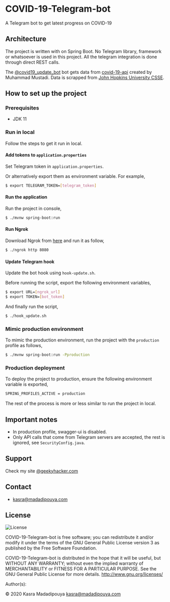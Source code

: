 # COVID-19-Telegram-bot
A Telegram bot to get latest progress on COVID-19

## Architecture

The project is written with on Spring Boot. No Telegram library, framework or whatsoever is used in this project.
All the telegram integration is done through direct REST calls.

The [@covid19_update_bot](https://telegram.me/covid19_update_bot) bot gets data from [covid-19-api](https://github.com/mathdroid/covid-19-api) created by Muhammad Mustadi. Data is scrapped from [John Hopkins University CSSE](https://coronavirus.jhu.edu/map.html).

## How to set up the project

### Prerequisites

- JDK 11

### Run in local

Follow the steps to get it run in local.

#### Add tokens to `application.properties`

Set Telegram token in `application.properties`. 

Or alternatively export them as environment variable. For example,

```bash
$ export TELEGRAM_TOKEN=[telegram_token]
```

#### Run the application

Run the project in console,

```bash
$ ./mvnw spring-boot:run
```

#### Run Ngrok

Download Ngrok from [here](https://ngrok.com/download) and run it as follow,

```bash
$ ./ngrok http 8080
```

#### Update Telegram hook

Update the bot hook using `hook-update.sh`.

Before running the script, export the following environment variables,

```bash
$ export URL=[ngrok_url]
$ export TOKEN=[bot_token]
```

And finally run the script,

```bash
$ ./hook_update.sh
```

### Mimic production environment

To mimic the production environment, run the project with the `production` profile as follows,

```bash
$ ./mvnw spring-boot:run -Pproduction 
```

### Production deployment

To deploy the project to production, ensure the following environment variable is exported,

```bash
SPRING_PROFILES_ACTIVE = production
```

The rest of the process is more or less similar to run the project in local.


## Important notes

- In production profile, swagger-ui is disabled.
- Only API calls that come from Telegram servers are accepted, the rest is ignored, see `SecurityConfig.java`.

## Support

Check my site [@geekyhacker.com](https://geekyhacker.com)

## Contact
* kasra@madadipouya.com

## License
<p>
<img src="https://www.gnu.org/graphics/gplv3-127x51.png" alt="License"/>
</p>
COVID-19-Telegram-bot is free software; you can redistribute it and/or modify
it under the terms of the GNU General Public License version 3
as published by the Free Software Foundation.

COVID-19-Telegram-bot is distributed in the hope that it will be useful,
but WITHOUT ANY WARRANTY; without even the implied warranty of
MERCHANTABILITY or FITNESS FOR A PARTICULAR PURPOSE.  See the
GNU General Public License for more details.  <http://www.gnu.org/licenses/>

Author(s):

© 2020 Kasra Madadipouya <kasra@madadipouya.com> 
